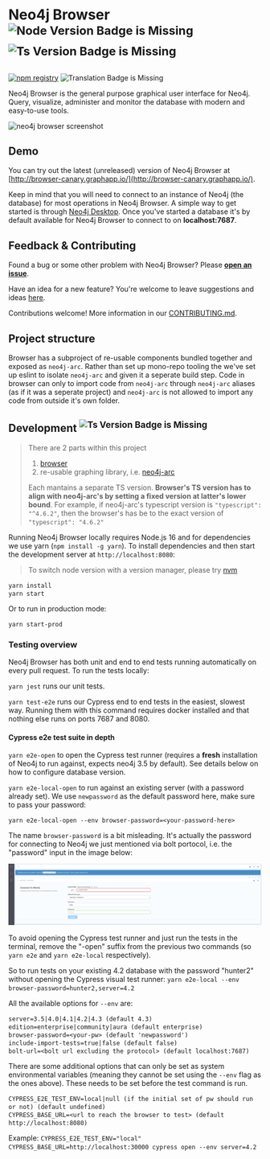# Neo4j Browser <sup>![Node Version Badge is Missing][node version badge] ![Ts Version Badge is Missing][ts version badge]</sup>

[![npm registry][npm registry]](https://www.npmjs.com/package/neo4j-devtools-arc)
![Translation Badge is Missing][translation badge]

Neo4j Browser is the general purpose graphical user interface for Neo4j. Query, visualize, administer and monitor the database with modern and easy-to-use tools.

![neo4j browser screenshot](./.github/neo4j-browser-screenshot.png)

## Demo

You can try out the latest (unreleased) version of Neo4j Browser at [http://browser-canary.graphapp.io/](http://browser-canary.graphapp.io/).

Keep in mind that you will need to connect to an instance of Neo4j (the database) for most operations in Neo4j Browser. A simple way to get started is through [Neo4j Desktop](https://neo4j.com/download/). Once you've started a database it's by default available for Neo4j Browser to connect to on **localhost:7687**.

## Feedback & Contributing

Found a bug or some other problem with Neo4j Browser? Please [**open an issue**](https://github.com/neo4j/neo4j-browser/issues).

Have an idea for a new feature? You're welcome to leave suggestions and ideas [here](https://feedback.neo4j.com/browser).

Contributions welcome! More information in our [CONTRIBUTING.md](CONTRIBUTING.md).

## Project structure

Browser has a subproject of re-usable components bundled together and exposed as `neo4j-arc`. Rather than set up mono-repo tooling the we've set up eslint to isolate `neo4j-arc` and given it a seperate build step. Code in browser can only to import code from `neo4j-arc` through `neo4j-arc` aliases (as if it was a seperate project) and `neo4j-arc` is not allowed to import any code from outside it's own folder.

## Development <sup>![Ts Version Badge is Missing][ts version badge]</sup>

> There are 2 parts within this project
> 
> 1. [browser](./src/browser)
> 2. re-usable graphing library, i.e. [neo4j-arc](./src/neo4j-arc)
>
> Each mantains a separate TS version. **Browser's TS version has to align with neo4j-arc's by setting a fixed version
> at latter's lower bound**. For example, if neo4j-arc's typescript version is `"typescript": "^4.6.2"`, then the
> browser's has be to the exact version of `"typescript": "4.6.2"`

Running Neo4j Browser locally requires Node.js 16 and for dependencies we use yarn (`npm install -g yarn`). To install 
dependencies and then start the development server at `http://localhost:8080`:

> To switch node version with a version manager, please try [nvm](https://qubitpi.github.io/hashicorp-aws/blog/nvm)

```shell
yarn install
yarn start
```

Or to run in production mode:

```shell
yarn start-prod
```

### Testing overview

Neo4j Browser has both unit and end to end tests running automatically on every pull request. To run the tests locally:

`yarn jest` runs our unit tests.

`yarn test-e2e` runs our Cypress end to end tests in the easiest, slowest way. Running them with this command requires docker installed and that nothing else runs on ports 7687 and 8080.

#### Cypress e2e test suite in depth

`yarn e2e-open` to open the Cypress test runner (requires a **fresh** installation of Neo4j to run against, expects neo4j 3.5 by default). See details below on how to configure database version.

`yarn e2e-local-open` to run against an existing server (with a password already set). We use `newpassword` as the default password here, make sure to pass your password:

```
yarn e2e-local-open --env browser-password=<your-password-here>
```

The name `browser-password` is a bit misleading. It's actually the password for connecting to Neo4j we just mentioned via bolt portocol, i.e. the "password" input in the image below:

![browser password screenshot](./.github/browser-password.png)

To avoid opening the Cypress test runner and just run the tests in the terminal, remove the "-open" suffix from the previous two commands (so `yarn e2e` and `yarn e2e-local` respectively).

So to run tests on your existing 4.2 database with the password "hunter2" without opening the Cypress visual test runner:
`yarn e2e-local --env browser-password=hunter2,server=4.2`

All the available options for `--env` are:

```
server=3.5|4.0|4.1|4.2|4.3 (default 4.3)
edition=enterprise|community|aura (default enterprise)
browser-password=<your-pw> (default 'newpassword')
include-import-tests=true|false (default false)
bolt-url=<bolt url excluding the protocol> (default localhost:7687)
```

There are some additional options that can only be set as system environmental variables (meaning they cannot be set using the `--env` flag as the ones above).
These needs to be set before the test command is run.

```
CYPRESS_E2E_TEST_ENV=local|null (if the initial set of pw should run or not) (default undefined)
CYPRESS_BASE_URL=<url to reach the browser to test> (default http://localhost:8080)
```

Example: `CYPRESS_E2E_TEST_ENV="local" CYPRESS_BASE_URL=http://localhost:30000 cypress open --env server=4.2`

[node version badge]: https://img.shields.io/badge/NODE-≥16%20<18.0.0-339933?logo=Node.js&logoColor=white&labelColor=66cc33&style=for-the-badge
[npm registry]: https://img.shields.io/npm/v/neo4j-devtools-arc?logo=npm&style=for-the-badge

[ts version badge]: https://img.shields.io/badge/TypeScript-≥4.6.2-3178C6?style=for-the-badge&logo=typescript&logoColor=white&labelColor=358EF1

[translation badge]: https://img.shields.io/badge/Languages%20Supported-en,zh--cn-brightgreen?style=for-the-badge&logo=googletranslate&logoColor=white&labelColor=4285F4